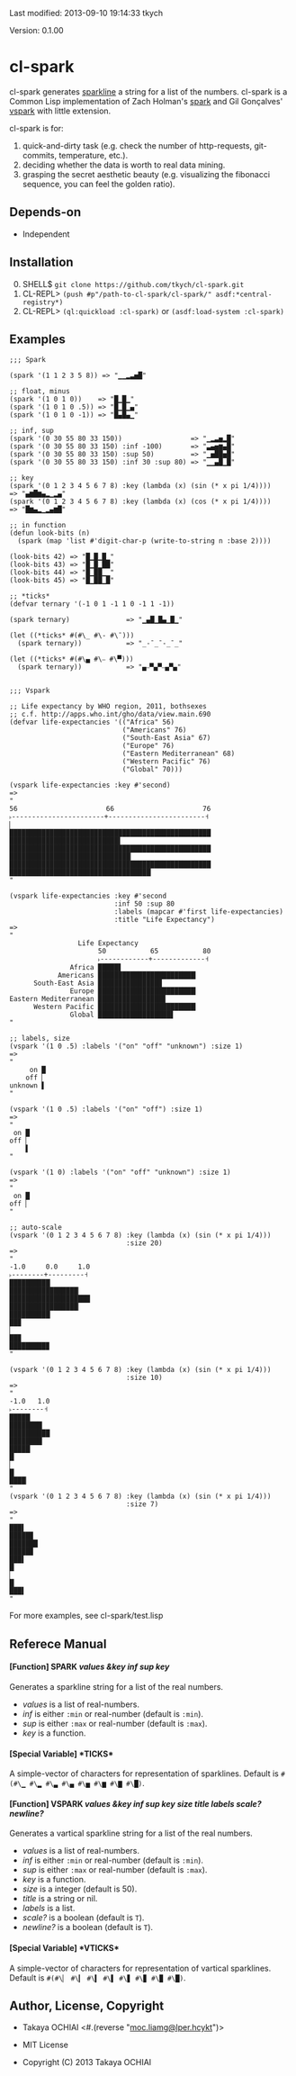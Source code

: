 Last modified: 2013-09-10 19:14:33 tkych

Version: 0.1.00


cl-spark
========

cl-spark generates [sparkline][Sparkline theory and practice by Edward Tufte] a string for a list of the numbers.
cl-spark is a Common Lisp implementation of Zach Holman's [spark][spark] and Gil Gonçalves' [vspark][vspark] with little extension.

cl-spark is for:

 1. quick-and-dirty task (e.g. check the number of http-requests, git-commits, temperature, etc.).
 2. deciding whether the data is worth to real data mining.
 3. grasping the secret aesthetic beauty (e.g. visualizing the fibonacci sequence, you can feel the golden ratio).


[spark]:  https://github.com/holman/spark
[vspark]: https://github.com/LuRsT/vspark
[Sparkline theory and practice by Edward Tufte]: http://www.edwardtufte.com/bboard/q-and-a-fetch-msg?msg_id=0001OR


Depends-on
----------

 - Independent


Installation
------------

 0. SHELL$   `git clone https://github.com/tkych/cl-spark.git`
 1. CL-REPL> `(push #p"/path-to-cl-spark/cl-spark/" asdf:*central-registry*)`
 2. CL-REPL> `(ql:quickload :cl-spark)` or `(asdf:load-system :cl-spark)`


Examples
--------

    ;;; Spark

    (spark '(1 1 2 3 5 8)) => "▁▁▂▃▅█"

    ;; float, minus
    (spark '(1 0 1 0))    => "█▁█▁"
    (spark '(1 0 1 0 .5)) => "█▁█▁▄"
    (spark '(1 0 1 0 -1)) => "█▄█▄▁"

    ;; inf, sup
    (spark '(0 30 55 80 33 150))                 => "▁▂▃▅▂█"
    (spark '(0 30 55 80 33 150) :inf -100)       => "▃▄▅▆▄█"
    (spark '(0 30 55 80 33 150) :sup 50)         => "▁▅██▅█"
    (spark '(0 30 55 80 33 150) :inf 30 :sup 80) => "▁▁▄█▁█"

    ;; key
    (spark '(0 1 2 3 4 5 6 7 8) :key (lambda (x) (sin (* x pi 1/4))))
    => "▄▆█▆▄▂▁▂▄"
    (spark '(0 1 2 3 4 5 6 7 8) :key (lambda (x) (cos (* x pi 1/4))))
    => "█▆▄▂▁▂▄▆█"

    ;; in function
    (defun look-bits (n)
      (spark (map 'list #'digit-char-p (write-to-string n :base 2))))

    (look-bits 42) => "█▁█▁█▁"
    (look-bits 43) => "█▁█▁██"
    (look-bits 44) => "█▁██▁▁"
    (look-bits 45) => "█▁██▁█"

    ;; *ticks*
    (defvar ternary '(-1 0 1 -1 1 0 -1 1 -1))

    (spark ternary)              => "▁▄█▁█▄▁█▁"

    (let ((*ticks* #(#\_ #\- #\¯)))
      (spark ternary))           => "_-¯_¯-_¯_"

    (let ((*ticks* #(#\▄ #\⎯ #\▀)))
      (spark ternary))           => "▄⎯▀▄▀⎯▄▀▄"


    ;;; Vspark

    ;; Life expectancy by WHO region, 2011, bothsexes
    ;; c.f. http://apps.who.int/gho/data/view.main.690
    (defvar life-expectancies '(("Africa" 56)
                                ("Americans" 76)
                                ("South-East Asia" 67)
                                ("Europe" 76)
                                ("Eastern Mediterranean" 68)
                                ("Western Pacific" 76)
                                ("Global" 70)))

    (vspark life-expectancies :key #'second)
    =>
    "
    56                      66                      76
    ˫-----------------------+------------------------˧
    ▏
    ██████████████████████████████████████████████████
    ███████████████████████████▌
    ██████████████████████████████████████████████████
    ██████████████████████████████▏
    ██████████████████████████████████████████████████
    ███████████████████████████████████▏
    "

    (vspark life-expectancies :key #'second
                              :inf 50 :sup 80
                              :labels (mapcar #'first life-expectancies)
                              :title "Life Expectancy")
    =>
    "
                     Life Expectancy                  
                          50           65           80
                          ˫------------+-------------˧
                   Africa █████▋
                Americans ████████████████████████▎
          South-East Asia ███████████████▉
                   Europe ████████████████████████▎
    Eastern Mediterranean ████████████████▊
          Western Pacific ████████████████████████▎
                   Global ██████████████████▋
    "

    ;; labels, size
    (vspark '(1 0 .5) :labels '("on" "off" "unknown") :size 1)
    =>
    "
         on █
        off ▏
    unknown ▌
    "

    (vspark '(1 0 .5) :labels '("on" "off") :size 1)
    =>
    "
     on █
    off ▏
        ▌
    "

    (vspark '(1 0) :labels '("on" "off" "unknown") :size 1)
    =>
    "
     on █
    off ▏
    "

    ;; auto-scale
    (vspark '(0 1 2 3 4 5 6 7 8) :key (lambda (x) (sin (* x pi 1/4)))
                                 :size 20)
    =>
    "
    -1.0     0.0     1.0
    ˫--------+---------˧
    ██████████▏
    █████████████████▏
    ████████████████████
    █████████████████▏
    ██████████▏
    ██▉
    ▏
    ██▉
    █████████▉
    "

    (vspark '(0 1 2 3 4 5 6 7 8) :key (lambda (x) (sin (* x pi 1/4)))
                                 :size 10)
    =>
    "
    -1.0   1.0
    ˫--------˧
    █████▏
    ████████▏
    ██████████
    ████████▏
    █████▏
    █▏
    ▏
    █▏
    ████▏
    "
    (vspark '(0 1 2 3 4 5 6 7 8) :key (lambda (x) (sin (* x pi 1/4)))
                                 :size 7)
    =>
    "
    ███▌
    █████▉
    ███████
    █████▉
    ███▌
    █▏
    ▏
    █▏
    ███▌
    "


For more examples, see cl-spark/test.lisp


Referece Manual
---------------

#### [Function] SPARK _values_ _&key_ _inf_ _sup_ _key_

Generates a sparkline string for a list of the real numbers.

  * _values_ is a list of real-numbers.
  * _inf_ is either `:min` or  real-number (default is `:min`).
  * _sup_ is either `:max` or  real-number (default is `:max`).
  * _key_ is a function.


#### [Special Variable] \*TICKS\*

A simple-vector of characters for representation of sparklines.
Default is `#(#\▁ #\▂ #\▃ #\▄ #\▅ #\▆ #\▇ #\█)`.


#### [Function] VSPARK _values_ _&key_ _inf_ _sup_ _key_ _size_ _title_ _labels_ _scale?_ _newline?_

Generates a vartical sparkline string for a list of the real numbers.

  * _values_ is a list of real-numbers.
  * _inf_ is either `:min` or real-number (default is `:min`).
  * _sup_ is either `:max` or real-number (default is `:max`).
  * _key_ is a function.
  * _size_ is a integer (default is 50).
  * _title_ is a string or nil.
  * _labels_ is a list.
  * _scale?_ is a boolean (default is `T`).
  * _newline?_ is a boolean (default is `T`).


#### [Special Variable] \*VTICKS\*

A simple-vector of characters for representation of vartical
sparklines. Default is `#(#\▏ #\▎ #\▍ #\▌ #\▋ #\▊ #\▉ #\█)`.


Author, License, Copyright
--------------------------

- Takaya OCHIAI  <#.(reverse "moc.liamg@lper.hcykt")>

- MIT License

- Copyright (C) 2013 Takaya OCHIAI
